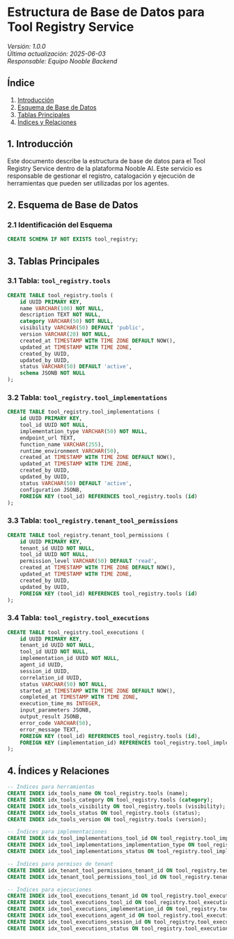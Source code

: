 # Estructura de Base de Datos para Tool Registry Service

*Versión: 1.0.0*  
*Última actualización: 2025-06-03*  
*Responsable: Equipo Nooble Backend*

## Índice
1. [Introducción](#1-introducción)
2. [Esquema de Base de Datos](#2-esquema-de-base-de-datos)
3. [Tablas Principales](#3-tablas-principales)
4. [Índices y Relaciones](#4-índices-y-relaciones)

## 1. Introducción

Este documento describe la estructura de base de datos para el Tool Registry Service dentro de la plataforma Nooble AI. Este servicio es responsable de gestionar el registro, catalogación y ejecución de herramientas que pueden ser utilizadas por los agentes.

## 2. Esquema de Base de Datos

### 2.1 Identificación del Esquema

```sql
CREATE SCHEMA IF NOT EXISTS tool_registry;
```

## 3. Tablas Principales

### 3.1 Tabla: `tool_registry.tools`

```sql
CREATE TABLE tool_registry.tools (
    id UUID PRIMARY KEY,
    name VARCHAR(100) NOT NULL,
    description TEXT NOT NULL,
    category VARCHAR(50) NOT NULL,
    visibility VARCHAR(50) DEFAULT 'public',
    version VARCHAR(20) NOT NULL,
    created_at TIMESTAMP WITH TIME ZONE DEFAULT NOW(),
    updated_at TIMESTAMP WITH TIME ZONE,
    created_by UUID,
    updated_by UUID,
    status VARCHAR(50) DEFAULT 'active',
    schema JSONB NOT NULL
);
```

### 3.2 Tabla: `tool_registry.tool_implementations`

```sql
CREATE TABLE tool_registry.tool_implementations (
    id UUID PRIMARY KEY,
    tool_id UUID NOT NULL,
    implementation_type VARCHAR(50) NOT NULL,
    endpoint_url TEXT,
    function_name VARCHAR(255),
    runtime_environment VARCHAR(50),
    created_at TIMESTAMP WITH TIME ZONE DEFAULT NOW(),
    updated_at TIMESTAMP WITH TIME ZONE,
    created_by UUID,
    updated_by UUID,
    status VARCHAR(50) DEFAULT 'active',
    configuration JSONB,
    FOREIGN KEY (tool_id) REFERENCES tool_registry.tools (id)
);
```

### 3.3 Tabla: `tool_registry.tenant_tool_permissions`

```sql
CREATE TABLE tool_registry.tenant_tool_permissions (
    id UUID PRIMARY KEY,
    tenant_id UUID NOT NULL,
    tool_id UUID NOT NULL,
    permission_level VARCHAR(50) DEFAULT 'read',
    created_at TIMESTAMP WITH TIME ZONE DEFAULT NOW(),
    updated_at TIMESTAMP WITH TIME ZONE,
    created_by UUID,
    updated_by UUID,
    FOREIGN KEY (tool_id) REFERENCES tool_registry.tools (id)
);
```

### 3.4 Tabla: `tool_registry.tool_executions`

```sql
CREATE TABLE tool_registry.tool_executions (
    id UUID PRIMARY KEY,
    tenant_id UUID NOT NULL,
    tool_id UUID NOT NULL,
    implementation_id UUID NOT NULL,
    agent_id UUID,
    session_id UUID,
    correlation_id UUID,
    status VARCHAR(50) NOT NULL,
    started_at TIMESTAMP WITH TIME ZONE DEFAULT NOW(),
    completed_at TIMESTAMP WITH TIME ZONE,
    execution_time_ms INTEGER,
    input_parameters JSONB,
    output_result JSONB,
    error_code VARCHAR(50),
    error_message TEXT,
    FOREIGN KEY (tool_id) REFERENCES tool_registry.tools (id),
    FOREIGN KEY (implementation_id) REFERENCES tool_registry.tool_implementations (id)
);
```

## 4. Índices y Relaciones

```sql
-- Índices para herramientas
CREATE INDEX idx_tools_name ON tool_registry.tools (name);
CREATE INDEX idx_tools_category ON tool_registry.tools (category);
CREATE INDEX idx_tools_visibility ON tool_registry.tools (visibility);
CREATE INDEX idx_tools_status ON tool_registry.tools (status);
CREATE INDEX idx_tools_version ON tool_registry.tools (version);

-- Índices para implementaciones
CREATE INDEX idx_tool_implementations_tool_id ON tool_registry.tool_implementations (tool_id);
CREATE INDEX idx_tool_implementations_implementation_type ON tool_registry.tool_implementations (implementation_type);
CREATE INDEX idx_tool_implementations_status ON tool_registry.tool_implementations (status);

-- Índices para permisos de tenant
CREATE INDEX idx_tenant_tool_permissions_tenant_id ON tool_registry.tenant_tool_permissions (tenant_id);
CREATE INDEX idx_tenant_tool_permissions_tool_id ON tool_registry.tenant_tool_permissions (tool_id);

-- Índices para ejecuciones
CREATE INDEX idx_tool_executions_tenant_id ON tool_registry.tool_executions (tenant_id);
CREATE INDEX idx_tool_executions_tool_id ON tool_registry.tool_executions (tool_id);
CREATE INDEX idx_tool_executions_implementation_id ON tool_registry.tool_executions (implementation_id);
CREATE INDEX idx_tool_executions_agent_id ON tool_registry.tool_executions (agent_id);
CREATE INDEX idx_tool_executions_session_id ON tool_registry.tool_executions (session_id);
CREATE INDEX idx_tool_executions_status ON tool_registry.tool_executions (status);
```
